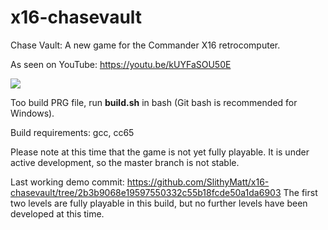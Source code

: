 # x16-chasevault
Chase Vault: A new game for the Commander X16 retrocomputer.

As seen on YouTube: https://youtu.be/kUYFaSOU50E

![](cv6.gif)

Too build PRG file, run **build.sh** in bash (Git bash is recommended for Windows).

Build requirements: gcc, cc65

Please note at this time that the game is not yet fully
playable. It is under active development, so the master branch is not stable.

Last working demo commit: https://github.com/SlithyMatt/x16-chasevault/tree/2b3b9068e19597550332c55b18fcde50a1da6903
The first two levels are fully playable in this build, but no further levels have been developed at this time.
